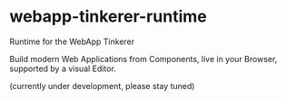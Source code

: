 # webapp-tinkerer-runtime #

Runtime for the WebApp Tinkerer

Build modern Web Applications from Components, live in your Browser, supported by a visual Editor.

(currently under development, please stay tuned)


